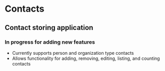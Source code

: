 # Contacts
## Contact storing application
### In progress for adding new features
- Currently supports person and organization type contacts
- Allows functionality for adding, removing, editing, listing, and counting contacts
